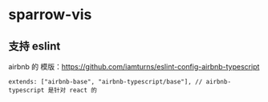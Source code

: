 # sparrow-vis

## 支持 eslint

airbnb 的 模版：https://github.com/iamturns/eslint-config-airbnb-typescript

`extends: ["airbnb-base", "airbnb-typescript/base"], // airbnb-typescript 是针对 react 的`
